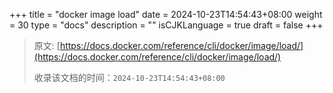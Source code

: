 +++
title = "docker image load"
date = 2024-10-23T14:54:43+08:00
weight = 30
type = "docs"
description = ""
isCJKLanguage = true
draft = false
+++

> 原文: [https://docs.docker.com/reference/cli/docker/image/load/](https://docs.docker.com/reference/cli/docker/image/load/)
>
> 收录该文档的时间：`2024-10-23T14:54:43+08:00`
